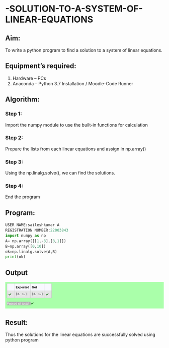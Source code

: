 # -SOLUTION-TO-A-SYSTEM-OF-LINEAR-EQUATIONS
## Aim:
To write a python program to find a solution to a system of linear equations.
## Equipment’s required:
1. 	Hardware – PCs
2. 	Anaconda – Python 3.7 Installation / Moodle-Code Runner
## Algorithm:
### Step 1: 
Import the numpy module to use the built-in functions for calculation
### Step 2: 
Prepare the lists from each linear equations and assign in np.array()
### Step 3: 
Using the np.linalg.solve(), we can find the solutions.
### Step 4: 
End the program
## Program:
```PYTHON
USER NAME:saileshkumar A
REGISTRATION NUMBER:22003843
import numpy as np
A= np.array([[1,-3],[3,1]])
B=np.array([0,10])
ok=np.linalg.solve(A,B)
print(ok)
```

## Output
![output](line.png)
## Result: 
Thus the solutions for the linear equations are successfully solved using python program

